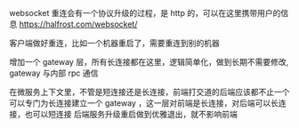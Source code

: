 websocket 重连会有一个协议升级的过程，是 http 的，可以在这里携带用户的信息
https://halfrost.com/websocket/

客户端做好重连，比如一个机器重启了，需要重连到别的机器

增加一个 gateway 层，所有长连接都在这里，逻辑简单化，做到长期不需要修改, gateway 与内部 rpc 通信

在微服务上下文里，不管是短连接还是长连接，前端打交道的后端应该都不止一个
可以专门为长连接建立一个 gateway ，这一层对前端是长连接，对后端可以长连接，也可以短连接
后端服务升级重启做到优雅退出，就不影响前端
